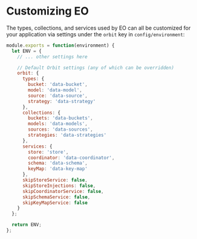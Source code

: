 # Customizing EO

The types, collections, and services used by EO can all be customized for
your application via settings under the `orbit` key in `config/environment`:

```js
module.exports = function(environment) {
  let ENV = {
    // ... other settings here

    // Default Orbit settings (any of which can be overridden)
    orbit: {
      types: {
        bucket: 'data-bucket',
        model: 'data-model',
        source: 'data-source',
        strategy: 'data-strategy'
      },
      collections: {
        buckets: 'data-buckets',
        models: 'data-models',
        sources: 'data-sources',
        strategies: 'data-strategies'
      },
      services: {
        store: 'store',
        coordinator: 'data-coordinator',
        schema: 'data-schema',
        keyMap: 'data-key-map'
      },
      skipStoreService: false,
      skipStoreInjections: false,
      skipCoordinatorService: false,
      skipSchemaService: false,
      skipKeyMapService: false
    }
  };

  return ENV;
};
```